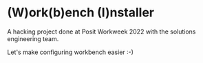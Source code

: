 # (W)ork(b)ench (I)nstaller 

A hacking project done at Posit Workweek 2022 with the solutions
engineering team.

Let's make configuring workbench easier :-)
